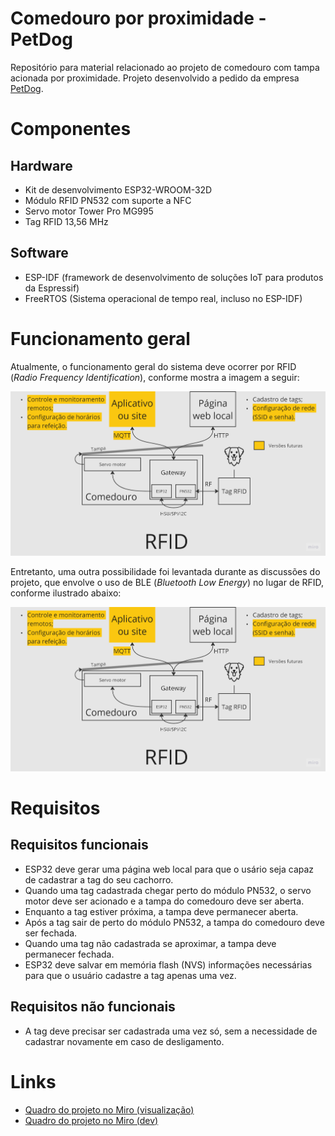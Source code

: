 # Comedouro por proximidade - PetDog

Repositório para material relacionado ao projeto de comedouro com tampa acionada por proximidade. Projeto desenvolvido a pedido da empresa [PetDog](https://petdogalimentos.com.br).

# Componentes

## Hardware

- Kit de desenvolvimento ESP32-WROOM-32D
- Módulo RFID PN532 com suporte a NFC
- Servo motor Tower Pro MG995
- Tag RFID 13,56 MHz

## Software

- ESP-IDF (framework de desenvolvimento de soluções IoT para produtos da Espressif)
- FreeRTOS (Sistema operacional de tempo real, incluso no ESP-IDF)

# Funcionamento geral

Atualmente, o funcionamento geral do sistema deve ocorrer por RFID (*Radio Frequency Identification*), conforme mostra a imagem a seguir:

![Esquema de funcionamento geral com RFID](esquema_rfid.png)

Entretanto, uma outra possibilidade foi levantada durante as discussões do projeto, que envolve o uso de BLE (*Bluetooth Low Energy*) no lugar de RFID, conforme ilustrado abaixo:

![Esquema de funcionamento geral com BLE](esquema_ble.png)

# Requisitos

## Requisitos funcionais

- ESP32 deve gerar uma página web local para que o usário seja capaz de cadastrar a tag do seu cachorro.
- Quando uma tag cadastrada chegar perto do módulo PN532, o servo motor deve ser acionado e a tampa do comedouro deve ser aberta.
- Enquanto a tag estiver próxima, a tampa deve permanecer aberta.
- Após a tag sair de perto do módulo PN532, a tampa do comedouro deve ser fechada.
- Quando uma tag não cadastrada se aproximar, a tampa deve permanecer fechada.
- ESP32 deve salvar em memória flash (NVS) informações necessárias para que o usuário cadastre a tag apenas uma vez.

## Requisitos não funcionais

- A tag deve precisar ser cadastrada uma vez só, sem a necessidade de cadastrar novamente em caso de desligamento.

# Links

- [Quadro do projeto no Miro (visualização)](https://miro.com/app/board/uXjVMkIKjfA=/?share_link_id=717268011685)
- [Quadro do projeto no Miro (dev)](https://miro.com/app/board/uXjVMkIKjfA=/?share_link_id=29421162542)